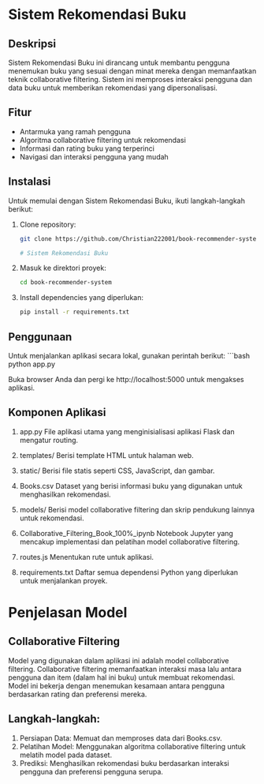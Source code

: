 # Sistem Rekomendasi Buku

## Deskripsi
Sistem Rekomendasi Buku ini dirancang untuk membantu pengguna menemukan buku yang sesuai dengan minat mereka dengan memanfaatkan teknik collaborative filtering. Sistem ini memproses interaksi pengguna dan data buku untuk memberikan rekomendasi yang dipersonalisasi.

## Fitur
- Antarmuka yang ramah pengguna
- Algoritma collaborative filtering untuk rekomendasi
- Informasi dan rating buku yang terperinci
- Navigasi dan interaksi pengguna yang mudah

## Instalasi
Untuk memulai dengan Sistem Rekomendasi Buku, ikuti langkah-langkah berikut:

1. Clone repository:
   ```bash
   git clone https://github.com/Christian222001/book-recommender-system.git

   # Sistem Rekomendasi Buku
   
2. Masuk ke direktori proyek:
   ```bash
   cd book-recommender-system
   
3. Install dependencies yang diperlukan:
   ```bash
   pip install -r requirements.txt


## Penggunaan
Untuk menjalankan aplikasi secara lokal, gunakan perintah berikut:
      ```bash
      python app.py

Buka browser Anda dan pergi ke http://localhost:5000 untuk mengakses aplikasi.

## Komponen Aplikasi

1. app.py
File aplikasi utama yang menginisialisasi aplikasi Flask dan mengatur routing.

2. templates/
Berisi template HTML untuk halaman web.

3. static/
Berisi file statis seperti CSS, JavaScript, dan gambar.

4. Books.csv
Dataset yang berisi informasi buku yang digunakan untuk menghasilkan rekomendasi.

5. models/
Berisi model collaborative filtering dan skrip pendukung lainnya untuk rekomendasi.

6. Collaborative_Filtering_Book_100%_ipynb
Notebook Jupyter yang mencakup implementasi dan pelatihan model collaborative filtering.

7. routes.js
Menentukan rute untuk aplikasi.

8. requirements.txt
Daftar semua dependensi Python yang diperlukan untuk menjalankan proyek.

# Penjelasan Model
## Collaborative Filtering
Model yang digunakan dalam aplikasi ini adalah model collaborative filtering. Collaborative filtering memanfaatkan interaksi masa lalu antara pengguna dan item (dalam hal ini buku) untuk membuat rekomendasi. Model ini bekerja dengan menemukan kesamaan antara pengguna berdasarkan rating dan preferensi mereka.

## Langkah-langkah:
1. Persiapan Data: Memuat dan memproses data dari Books.csv.
2. Pelatihan Model: Menggunakan algoritma collaborative filtering untuk melatih model pada dataset.
3. Prediksi: Menghasilkan rekomendasi buku berdasarkan interaksi pengguna dan preferensi pengguna serupa.
